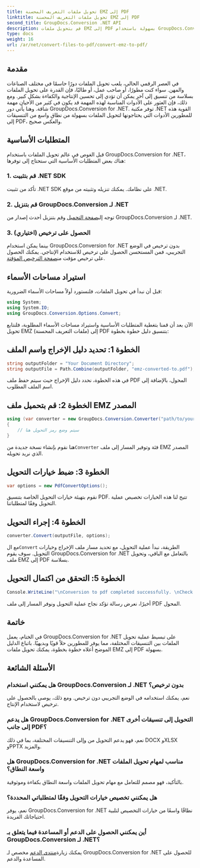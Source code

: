 ```yaml
---
title: تحويل ملفات التعريف المحسنة EMZ إلى PDF
linktitle: تحويل ملفات التعريف المحسنة EMZ إلى PDF
second_title: GroupDocs.Conversion .NET API
description: قم بتحويل ملفات EMZ إلى PDF بسهولة باستخدام GroupDocs.Conversion for .NET. تبسيط مهام تحويل الملفات الخاصة بك.
type: docs
weight: 16
url: /ar/net/convert-files-to-pdf/convert-emz-to-pdf/
---
```

## مقدمة
في العصر الرقمي الحالي، يلعب تحويل الملفات دورًا حاسمًا في مختلف الصناعات والمهن. سواء كنت مطورًا، أو صاحب عمل، أو طالبًا، فإن القدرة على تحويل الملفات بسلاسة من تنسيق إلى آخر يمكن أن تؤدي إلى تحسين الإنتاجية والكفاءة بشكل كبير. ومع ذلك، فإن العثور على الأدوات المناسبة لهذه المهمة قد يكون في كثير من الأحيان مهمة شاقة. وهنا يأتي دور GroupDocs.Conversion for .NET. توفر مكتبة .NET القوية هذه للمطورين الأدوات التي يحتاجونها لتحويل الملفات بسهولة من نطاق واسع من التنسيقات إلى PDF، والعكس صحيح.
## المتطلبات الأساسية
قبل الغوص في عالم تحويل الملفات باستخدام GroupDocs.Conversion for .NET، هناك بعض المتطلبات الأساسية التي ستحتاج إلى توفرها:
### 1. قم بتثبيت .NET SDK
تأكد من تثبيت .NET SDK على نظامك. يمكنك تنزيله وتثبيته من موقع .NET.
### 2. قم بتنزيل GroupDocs.Conversion لـ .NET
 توجه إلى[صفحة التحميل](https://releases.groupdocs.com/conversion/net/) وقم بتنزيل أحدث إصدار من GroupDocs.Conversion لـ .NET.
### 3. الحصول على ترخيص (اختياري)
 بينما يمكن استخدام GroupDocs.Conversion for .NET بدون ترخيص في الوضع التجريبي، فمن المستحسن الحصول على ترخيص للاستخدام الإنتاجي. يمكنك الحصول على ترخيص مؤقت من[صفحة الترخيص المؤقتة](https://purchase.groupdocs.com/temporary-license/).

## استيراد مساحات الأسماء
قبل أن نبدأ في تحويل الملفات، فلنستورد أولاً مساحات الأسماء الضرورية:
```csharp
using System;
using System.IO;
using GroupDocs.Conversion.Options.Convert;
```
الآن بعد أن قمنا بتغطية المتطلبات الأساسية واستيراد مساحات الأسماء المطلوبة، فلنتابع تحويل EMZ (ملفات التعريف المحسنة) إلى PDF بتنسيق دليل خطوة بخطوة:
## الخطوة 1: تحديد دليل الإخراج واسم الملف
```csharp
string outputFolder = "Your Document Directory";
string outputFile = Path.Combine(outputFolder, "emz-converted-to.pdf");
```
في هذه الخطوة، نحدد دليل الإخراج حيث سيتم حفظ ملف PDF المحول، بالإضافة إلى اسم الملف المطلوب.
## الخطوة 2: قم بتحميل ملف EMZ المصدر
```csharp
using (var converter = new GroupDocs.Conversion.Converter("path/to/your/emz/file.emz"))
{
    // سيتم وضع رمز التحويل هنا
}
```
 هنا نقوم بإنشاء نسخة جديدة من`Converter` فئة وتوفير المسار إلى ملف EMZ المصدر الذي نريد تحويله.
## الخطوة 3: ضبط خيارات التحويل
```csharp
var options = new PdfConvertOptions();
```
نقوم بتهيئة خيارات التحويل الخاصة بتنسيق PDF. تتيح لنا هذه الخيارات تخصيص عملية التحويل وفقًا لمتطلباتنا.
## الخطوة 4: إجراء التحويل
```csharp
converter.Convert(outputFile, options);
```
 مع ال`Convert` الطريقة، نبدأ عملية التحويل، مع تحديد مسار ملف الإخراج وخيارات التحويل. سوف يقوم GroupDocs.Conversion for .NET بالتعامل مع الباقي، وتحويل ملف EMZ إلى PDF بسلاسة.
## الخطوة 5: التحقق من اكتمال التحويل
```csharp
Console.WriteLine("\nConversion to pdf completed successfully. \nCheck output in {0}", outputFolder);
```
أخيرًا، نعرض رسالة تؤكد نجاح عملية التحويل ونوفر المسار إلى ملف PDF المحول.

## خاتمة
في الختام، يعمل GroupDocs.Conversion for .NET على تبسيط عملية تحويل الملفات بين التنسيقات المختلفة، مما يوفر للمطورين حلاً قويًا وبديهيًا. باتباع الدليل الموضح أعلاه خطوة بخطوة، يمكنك تحويل ملفات EMZ إلى PDF بسهولة.
## الأسئلة الشائعة
### هل يمكنني استخدام GroupDocs.Conversion لـ .NET بدون ترخيص؟
نعم، يمكنك استخدامه في الوضع التجريبي دون ترخيص. ومع ذلك، يوصى بالحصول على ترخيص لاستخدام الإنتاج.
### هل يدعم GroupDocs.Conversion for .NET التحويل إلى تنسيقات أخرى إلى جانب PDF؟
نعم، فهو يدعم التحويل من وإلى التنسيقات المختلفة، بما في ذلك DOCX وXLSX وPPTX والمزيد.
### هل GroupDocs.Conversion for .NET مناسب لمهام تحويل الملفات واسعة النطاق؟
بالتأكيد، فهو مصمم للتعامل مع مهام تحويل الملفات واسعة النطاق بكفاءة وموثوقية.
### هل يمكنني تخصيص خيارات التحويل وفقًا لمتطلباتي المحددة؟
نعم، يوفر GroupDocs.Conversion for .NET نطاقًا واسعًا من خيارات التخصيص لتلبية احتياجاتك الفريدة.
### أين يمكنني الحصول على الدعم أو المساعدة فيما يتعلق بـ GroupDocs.Conversion لـ .NET؟
 يمكنك زيارة[منتدى الدعم](https://forum.groupdocs.com/c/conversion/11) مخصص لـ GroupDocs.Conversion for .NET للحصول على المساعدة والدعم.